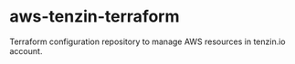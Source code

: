 # aws-tenzin-terraform
Terraform configuration repository to manage AWS resources in tenzin.io account.
